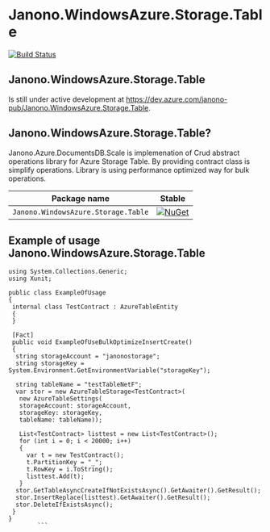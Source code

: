 

# Janono.WindowsAzure.Storage.Table

[![Build Status](https://dev.azure.com/janono-pub/Janono.WindowsAzure.Storage.Table/_apis/build/status/janusznowak.Janono.WindowsAzure.Storage.Table?branchName=master)](https://dev.azure.com/janono-pub/Janono.WindowsAzure.Storage.Table/_build/latest?definitionId=20&branchName=master)

## Janono.WindowsAzure.Storage.Table

 Is still under active development at https://dev.azure.com/janono-pub/Janono.WindowsAzure.Storage.Table.

## Janono.WindowsAzure.Storage.Table?

Janono.Azure.DocumentsDB.Scale is implemenation of Crud abstract operations library for Azure Storage Table. By providing contract class is simplify operations. Library is using performance optimized way for bulk operations.

Package name                              | Stable                 
------------------------------------------|-------------------------------------------
`Janono.WindowsAzure.Storage.Table`          | [![NuGet](https://img.shields.io/nuget/v/Janono.WindowsAzure.Storage.Table.svg?style=flat-square&label=nuget)](https://www.nuget.org/packages/Janono.WindowsAzure.Storage.Table/) 



## Example of usage Janono.WindowsAzure.Storage.Table

```
using System.Collections.Generic;
using Xunit;

public class ExampleOfUsage
{
 internal class TestContract : AzureTableEntity
 {
 }

 [Fact]
 public void ExampleOfUseBulkOptimizeInsertCreate()
 {
  string storageAccount = "janonostorage";
  string storageKey = System.Environment.GetEnvironmentVariable("storageKey");

  string tableName = "testTableNetF";
  var stor = new AzureTableStorage<TestContract>(
   new AzureTableSettings(
   storageAccount: storageAccount,
   storageKey: storageKey,
   tableName: tableName));

   List<TestContract> listtest = new List<TestContract>();
   for (int i = 0; i < 20000; i++)
   {
     var t = new TestContract();
     t.PartitionKey = "_";
     t.RowKey = i.ToString();
     listtest.Add(t);
   }
  stor.GetTableAsyncCreateIfNotExistsAsync().GetAwaiter().GetResult();
  stor.InsertReplace(listtest).GetAwaiter().GetResult();
  stor.DeleteIfExistsAsync();
 }
}
        ```
